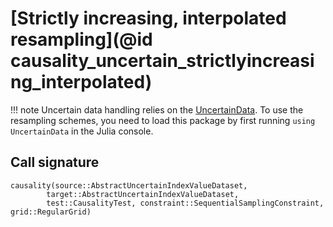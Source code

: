 # [Strictly increasing, interpolated resampling](@id causality_uncertain_strictlyincreasing_interpolated)

!!! note
    Uncertain data handling relies on the [UncertainData](https://github.com/kahaaga/UncertainData.jl).
    To use the resampling schemes, you need to load this package by first running `using UncertainData` 
    in the Julia console.
    
## Call signature

```@docs
causality(source::AbstractUncertainIndexValueDataset, 
        target::AbstractUncertainIndexValueDataset, 
        test::CausalityTest, constraint::SequentialSamplingConstraint, grid::RegularGrid)
```
